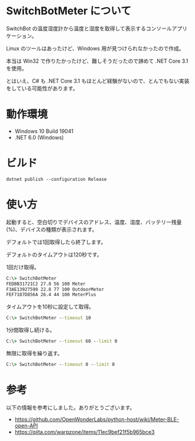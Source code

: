 # SwitchBotMeter について

SwitchBot の温度湿度計から温度と湿度を取得して表示するコンソールアプリケーション。

Linux のツールはあったけど、Windows 用が見つけられなかったので作成。


本当は Win32 で作りたかったけど、難しそうだったので諦めて .NET Core 3.1 を使用。

とはいえ、C# も .NET Core 3.1 もほとんど経験がないので、とんでもない実装をしている可能性があります。

# 動作環境

- Windows 10 Build 19041
- .NET 6.0 (Windows)

# ビルド

```
dotnet publish --configuration Release
```

# 使い方

起動すると、空白切りでデバイスのアドレス、温度、湿度、バッテリー残量(%)、デバイスの種類が表示されます。

デフォルトでは1回取得したら終了します。

デフォルトのタイムアウトは120秒です。

1回だけ取得。
```cmd
C:\> SwitchBotMeter
FEDBB31721C2 27.8 56 100 Meter
F3AE13927590 22.8 77 100 OutdoorMeter
FEF7187D856A 26.4 44 100 MeterPlus
```

タイムアウトを10秒に設定して取得。
```cmd
C:\> SwitchBotMeter --timeout 10
```

1分間取得し続ける。
```cmd
C:\> SwitchBotMeter --timeout 60 --limit 0
```

無限に取得を繰り返す。
```cmd
C:\> SwitchBotMeter --timeout 0 --limit 0
```

# 参考

以下の情報を参考にしました。ありがとうございます。

- https://github.com/OpenWonderLabs/python-host/wiki/Meter-BLE-open-API
- https://qiita.com/warpzone/items/11ec9bef21f5b965bce3
